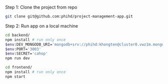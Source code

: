 Step 1: Clone the project from repo
```bash
git clone git@github.com:phihd/project-management-app.git
```

Step 2: Run app on a local machine
```bash
cd backend/
npm install # run only once
$env:DEV_MONGODB_URI='mongodb+srv://phihd:khongten@cluster0.vwz1m.mongodb.net/devProjectApp?retryWrites=true&w=majority'
$env:PORT='3003'
$env:SECRET='cahop'
npm run dev
```
```bash
cd frontend/
npm install # run only once
npm start
```


